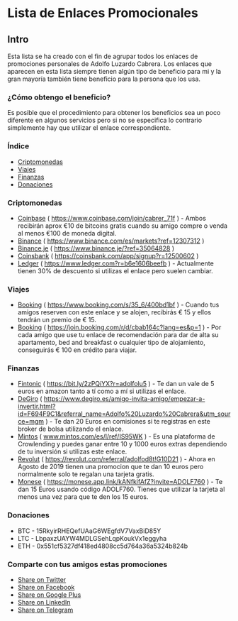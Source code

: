 # Lista de Enlaces Promocionales 

## Intro

Esta lista se ha creado con el fin de agrupar todos los enlaces de promociones personales de Adolfo Luzardo Cabrera. 
Los enlaces que aparecen en esta lista siempre tienen algún tipo de beneficio para mi y la gran mayoría también tiene beneficio para la persona que los usa. 

### ¿Cómo obtengo el beneficio?

Es posible que el procedimiento para obtener los beneficios sea un poco diferente en algunos servicios pero si no se especifica lo contrario simplemente hay que utilizar el enlace correspondiente.

### Índice

* [Criptomonedas](#criptomonedas)
* [Viajes](#viajes)
* [Finanzas](#finanzas)
* [Donaciones](#donaciones)

### Criptomonedas

* [Coinbase](https://www.coinbase.com/join/cabrer_71f) ( https://www.coinbase.com/join/cabrer_71f ) - Ambos recibirán aprox €10 de bitcoins gratis cuando su amigo compre o venda al menos €100 de moneda digital. 
* [Binance](https://www.binance.com/es/markets?ref=12307312) ( https://www.binance.com/es/markets?ref=12307312 ) 
* [Binance.je](https://www.binance.je/?ref=35064828) ( https://www.binance.je/?ref=35064828 )
* [Coinsbank](https://coinsbank.com/app/signup?r=12500602) ( https://coinsbank.com/app/signup?r=12500602 )
* [Ledger](https://www.ledger.com?r=b6e1606beefb) ( https://www.ledger.com?r=b6e1606beefb ) - Actualmente tienen 30% de descuento si utilizas el enlace pero suelen cambiar.

### Viajes

* [Booking](https://www.booking.com/s/35_6/400bd1bf) ( https://www.booking.com/s/35_6/400bd1bf ) - Cuando tus amigos reserven con este enlace y se alojen, recibirás € 15 y ellos tendrán un premio de € 15.
* [Booking](https://join.booking.com/r/d/cbab164c?lang=es&p=1) ( https://join.booking.com/r/d/cbab164c?lang=es&p=1 ) - Por cada amigo que use tu enlace de recomendación para dar de alta su apartamento, bed and breakfast o cualquier tipo de alojamiento, conseguirás € 100 en crédito para viajar.

### Finanzas

* [Fintonic](https://bit.ly/2zPQiYX?r=adolfolu5) ( https://bit.ly/2zPQiYX?r=adolfolu5 ) - Te dan un vale de 5 euros en amazon tanto a tí como a mí si utilizas el enlace.
* [DeGiro](https://www.degiro.es/amigo-invita-amigo/empezar-a-invertir.html?id=F694F9C1&referral_name=Adolfo%20Luzardo%20Cabrera&utm_source=mgm) ( https://www.degiro.es/amigo-invita-amigo/empezar-a-invertir.html?id=F694F9C1&referral_name=Adolfo%20Luzardo%20Cabrera&utm_source=mgm ) - Te dan 20 Euros en comisiones si te registras en este broker de bolsa utilizando el enlace.
* [Mintos](www.mintos.com/es/l/ref/IS95WK) ( www.mintos.com/es/l/ref/IS95WK ) - Es una plataforma de Crowlending y puedes ganar entre 10 y 1000 euros extras dependiendo de tu inversión si utilizas este enlace.
* [Revolut](https://revolut.com/referral/adolfod8t!G10D21) ( https://revolut.com/referral/adolfod8t!G10D21 ) - Ahora en Agosto de 2019 tienen una promocion que te dan 10 euros pero normalmente solo te regalan una tarjeta gratis.
* [Monese](https://monese.app.link/kANfkifAfZ?invite=ADOLF760) ( https://monese.app.link/kANfkifAfZ?invite=ADOLF760 ) - Te dan 15 Euros usando código ADOLF760. Tienes que utilizar la tarjeta al menos una vez para que te den los 15 euros.


### Donaciones

* BTC - 15RkyirRHEQefUAaG6WEgfdV7VaxBiD85Y
* LTC - LbpaxzUAYW4MDLGSehLqpKoukVx1eggyha
* ETH - 0x551cf5327df418ed4808cc5d764a36a5324b824b

### Comparte con tus amigos estas promociones
+ [Share on Twitter](https://twitter.com/intent/tweet?text=https://aluzardo.github.io/promociones/%0AEnlaces%20Promocionales%20de%20Adolfo)
+ [Share on Facebook](http://www.facebook.com/sharer/sharer.php?s=100&p[url]=https://aluzardo.github.io/promociones/&p[images][0]=&p[title]=Enlaces%20Promocionales%20de%20Adolfo&p[summary]=)
+ [Share on Google Plus](https://plus.google.com/share?url=https://aluzardo.github.io/promociones/)
+ [Share on LinkedIn](http://www.linkedin.com/shareArticle?mini=true&url=https://aluzardo.github.io/promociones/&title=Enlaces%20Promocionales%20de%20Adolfo&summary=&source=)
+ [Share on Telegram](https://t.me/share/url?url=https://aluzardo.github.io/promociones/)
